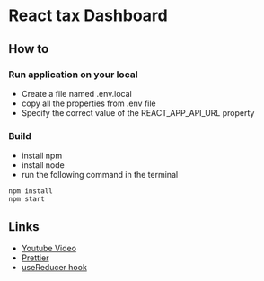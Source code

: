 # React tax Dashboard

## How to

### Run application on your local

- Create a file named .env.local
- copy all the properties from .env file
- Specify the correct value of the REACT_APP_API_URL property

### Build

- install npm
- install node
- run the following command in the terminal

```shell
npm install
npm start
```

## Links

- [Youtube Video](https://www.youtube.com/watch?v=wYpCWwD1oz0)
- [Prettier](https://stackoverflow.com/questions/75582427/prettier-not-working-on-save-from-within-visual-studio-code)
- [useReducer hook](https://dev.to/kylewcode/how-to-efficiently-update-react-state-for-multiple-dom-inputs-using-the-usereducer-hook-2e8d)
